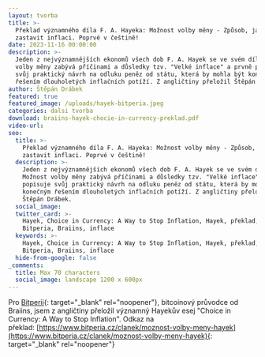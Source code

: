 ```yaml
---
layout: tvorba
title: >-
  Překlad významného díla F. A. Hayeka: Možnost volby měny - Způsob, jak
  zastavit inflaci. Poprvé v češtině!
date: 2023-11-16 00:00:00
description: >-
  Jeden z nejvýznamnějších ekonomů všech dob F. A. Hayek se ve svém díle Možnost
  volby měny zabývá příčinami a důsledky tzv. "Velké inflace" a prvně popisuje
  svůj praktický návrh na odluku peněz od státu, která by mohla být konečným
  řešením dlouholetých inflačních potíží. Z angličtiny přeložil Štěpán Drábek.
author: Štěpán Drábek
featured: true
featured_image: /uploads/hayek-bitperia.jpeg
categories: dalsi tvorba
download: braiins-hayek-chocie-in-currency-preklad.pdf
video-url:
seo:
  title: >-
    Překlad významného díla F. A. Hayeka: Možnost volby měny - Způsob, jak
    zastavit inflaci. Poprvé v češtině!
  description: >-
    Jeden z nejvýznamnějších ekonomů všech dob F. A. Hayek se ve svém díle
    Možnost volby měny zabývá příčinami a důsledky tzv. "Velké inflace" a prvně
    popisuje svůj praktický návrh na odluku peněz od státu, která by mohla být
    konečným řešením dlouholetých inflačních potíží. Z angličtiny přeložil
    Štěpán Drábek.
  social_image:
  twitter_card: >-
    Hayek, Choice in Currency: A Way to Stop Inflation, Hayek, překlad,
    Bitperia, Braiins, inflace
  keywords: >-
    Hayek, Choice in Currency: A Way to Stop Inflation, Hayek, překlad,
    Bitperia, Braiins, inflace
  hide-from-google: false
_comments:
  title: Max 70 characters
  social_image: landscape 1200 x 600px
---
```

Pro [Bitperii](https://www.bitperia.cz/clanek/moznost-volby-meny-hayek){: target="_blank" rel="noopener"}, bitcoinový průvodce od Braiins, jsem z angličtiny přeložil významný Hayekův esej "Choice in Currency: A Way to Stop Inflation". Odkaz na překlad:&nbsp;[https://www.bitperia.cz/clanek/moznost-volby-meny-hayek](https://www.bitperia.cz/clanek/moznost-volby-meny-hayek){: target="_blank" rel="noopener"}